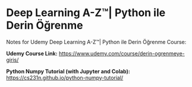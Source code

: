 # Deep Learning A-Z™| Python ile Derin Öğrenme

Notes for Udemy Deep Learning A-Z™| Python ile Derin Öğrenme Course:

__Udemy Course Link:__ https://www.udemy.com/course/derin-ogrenmeye-giris/

__Python Numpy Tutorial (with Jupyter and Colab):__ https://cs231n.github.io/python-numpy-tutorial/
